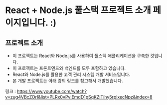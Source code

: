 # React + Node.js 풀스택 프로젝트 소개 페이지입니다. :)

## 프로젝트 소개

- 이 프로젝트는 React와 Node.js를 사용하여 풀스택 애플리케이션을 구축한 것입니다.
- 이 프로젝트는 프론트엔드와 백엔드를 모두 포함하고 있습니다.
- React와 Node.js를 활용한 고객 관리 시스템 개발 서비스입니다.
- 본 개발 프로젝트는 아래 강의 링크를 참고해서 개발했습니다.

링크 : https://www.youtube.com/watch?v=zug4VBcZOrI&list=PLRx0vPvlEmdD1pSqKZiTihy5rplxecNpz&index=8

